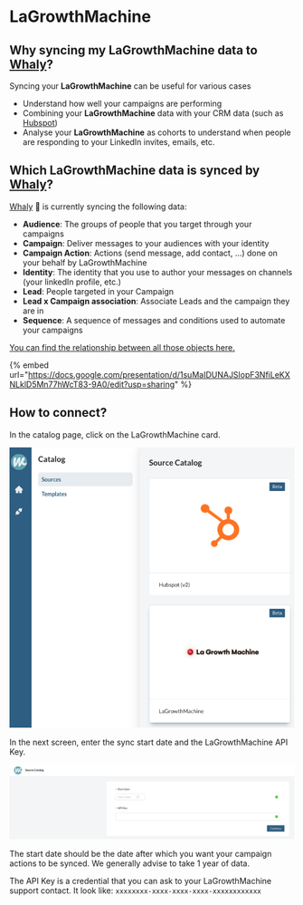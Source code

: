 # LaGrowthMachine

## **Why syncing my LaGrowthMachine data to** [**Whaly**](https://whaly.io)**?**

Syncing your **LaGrowthMachine** can be useful for various cases

* Understand how well your campaigns are performing
* Combining your **LaGrowthMachine** data with your CRM data (such as [Hubspot](../sales-crms/hubspot.md))
* Analyse your **LaGrowthMachine** as cohorts to understand when people are responding to your LinkedIn invites, emails, etc.

## Which **LaGrowthMachine** data is synced by [Whaly](https://whaly.io)?

[Whaly](https://whaly.io) 🐳 is currently syncing the following data:

* **Audience**: The groups of people that you target through your campaigns
* **Campaign**: Deliver messages to your audiences with your identity
* **Campaign Action**: Actions (send message, add contact, ...) done on your behalf by LaGrowthMachine
* **Identity**: The identity that you use to author your messages on channels (your linkedIn profile, etc.)
* **Lead**: People targeted in your Campaign
* **Lead x Campaign association**: Associate Leads and the campaign they are in
* **Sequence**: A sequence of messages and conditions used to automate your campaigns

[You can find the relationship between all those objects here.](https://docs.google.com/presentation/d/1suMaIDUNAJSlopF3NfiLeKXNLklD5Mn77hWcT83-9A0/edit?usp=sharing)

{% embed url="https://docs.google.com/presentation/d/1suMaIDUNAJSlopF3NfiLeKXNLklD5Mn77hWcT83-9A0/edit?usp=sharing" %}

## How to connect?

In the catalog page, click on the LaGrowthMachine card.

![](<../../../.gitbook/assets/image (67).png>)

In the next screen, enter the sync start date and the LaGrowthMachine API Key.

![](<../../../.gitbook/assets/image (66).png>)

The start date should be the date after which you want your campaign actions to be synced. We generally advise to take 1 year of data.

The API Key is a credential that you can ask to your LaGrowthMachine support contact. It look like: `xxxxxxxx-xxxx-xxxx-xxxx-xxxxxxxxxxxx`
